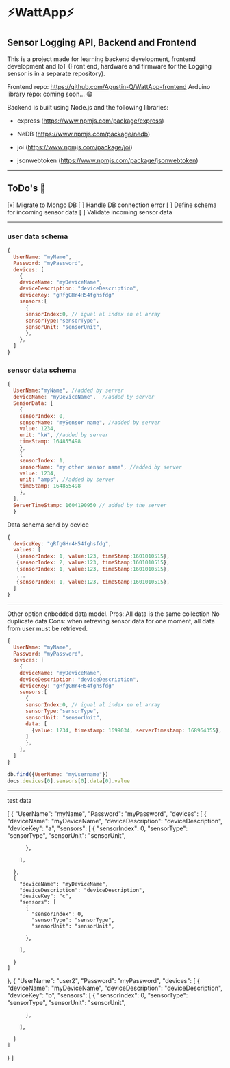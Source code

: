 # ⚡WattApp⚡


 ## Sensor Logging API, Backend and Frontend

 This is a project made for learning backend development, frontend development and IoT (Front end, hardware and firmware for the Logging sensor is in a separate repository).

 Frontend repo: https://github.com/Agustin-Q/WattApp-frontend
 Arduino library repo: coming soon... 😁

 Backend is built using Node.js and the following libraries:
 
 * express (https://www.npmjs.com/package/express)

 * NeDB (https://www.npmjs.com/package/nedb)

 * joi (https://www.npmjs.com/package/joi)

* jsonwebtoken (https://www.npmjs.com/package/jsonwebtoken)

--------------------------------------------------
## ToDo's 💪

[x] Migrate to Mongo DB
[ ] Handle DB connection error
[ ] Define schema for incoming sensor data
[ ] Validate incoming sensor data


------------------------------------------------
### user data schema

```javascript
{
  UserName: "myName",
  Password: "myPassword",
  devices: [
    {
    deviceName: "myDeviceName", 
    deviceDescription: "deviceDescription",
    deviceKey: "gRfgGHr4H54fghsfdg"
    sensors:[
      {
      sensorIndex:0, // igual al index en el array
      sensorType:"sensorType",
      sensorUnit: "sensorUnit",
      },
    },
  ]
}
```

### sensor data schema

```javascript
{
  UserName:"myName", //added by server
  deviceName: "myDeviceName",  //added by server
  SensorData: [
    {
    sensorIndex: 0,
    sensorName: "mySensor name", //added by server
    value: 1234,
    unit: "kW", //added by server
    timeStamp: 164855498
    },
    {
    sensorIndex: 1,
    sensorName: "my other sensor name", //added by server
    value: 1234,
    unit: "amps", //added by server
    timeStamp: 164855498
    },
  ],
  ServerTimeStamp: 1604190950 // added by the server
  }
```

Data schema send by device
```javascript
{
  deviceKey: "gRfgGHr4H54fghsfdg",
  values: [
   {sensorIndex: 1, value:123, timeStamp:1601010515},
   {sensorIndex: 2, value:123, timeStamp:1601010515},
   {sensorIndex: 1, value:123, timeStamp:1601010515},
   ...
   {sensorIndex: 1, value:123, timeStamp:1601010515},
  ]
}
```




------------
Other option enbedded data model.
Pros:
All data is the same collection
No duplicate data
Cons:
when retreving sensor data for one moment, all data from user must be retrieved.

```javascript
{
  UserName: "myName",
  Password: "myPassword",
  devices: [
    {
    deviceName: "myDeviceName", 
    deviceDescription: "deviceDescription",
    deviceKey: "gRfgGHr4H54fghsfdg"
    sensors:[
      {
      sensorIndex:0, // igual al index en el array
      sensorType:"sensorType",
      sensorUnit: "sensorUnit",
      data: [
        {value: 1234, timestamp: 1699034, serverTimestamp: 168964355},
      ]
      },
    },
  ]
}

db.find({UserName: "myUsername"})
docs.devices[0].sensors[0].data[0].value
```


-----------
test data

[
  {
    "UserName": "myName",
    "Password": "myPassword",
    "devices": [
      {
        "deviceName": "myDeviceName",
        "deviceDescription": "deviceDescription",
        "deviceKey": "a",
        "sensors": [
          {
            "sensorIndex": 0,
            "sensorType": "sensorType",
            "sensorUnit": "sensorUnit",
            
          },
          
        ],
        
      },
      {
        "deviceName": "myDeviceName",
        "deviceDescription": "deviceDescription",
        "deviceKey": "c",
        "sensors": [
          {
            "sensorIndex": 0,
            "sensorType": "sensorType",
            "sensorUnit": "sensorUnit",
            
          },
          
        ],
        
      }
    ]
  },
  {
    "UserName": "user2",
    "Password": "myPassword",
    "devices": [
      {
        "deviceName": "myDeviceName",
        "deviceDescription": "deviceDescription",
        "deviceKey": "b",
        "sensors": [
          {
            "sensorIndex": 0,
            "sensorType": "sensorType",
            "sensorUnit": "sensorUnit",
            
          },
          
        ],
        
      }
    ]
  }
]
